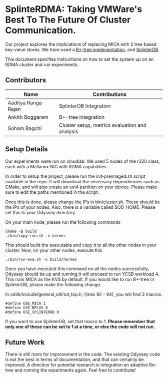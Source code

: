 # SplinteRDMA: Taking VMWare's Best To The Future Of Cluster Communication.

Our project explores the implications of replacing MICA with 2 tree based key-value stores. We have used a [B+-tree implementation](https://github.com/embedded2016/bplus-tree), and [SplinterDB](https://github.com/vmware/splinterdb).

This document specifies instructions on how to set the system up on an RDMA cluster and run experiments.

## Contributors
| Name                | Contributions                                  |
| ------------------- | -----------------------------------------      |
| Aaditya Ranga Rajan | SplinterDB Integration                         |
| Ankith Boggaram     | B+-tree integration                            | 
| Soham Bagchi        | Cluster setup, metrics evaluation and analysis |

## Setup Details
Our experiments were run on cloudlab. We used 5 nodes of the r320 class, each with a Mellanox NIC with RDMA capabilities. <Fill in information regarding RDMA image>.

In order to setup the project, please run the init-preimaged.sh script available in the repo. It will download the necessary dependencies such as CMake, and will also create an ext4 partition on your device. Please make sure to edit the paths mentioned in the script.

Once this is done, please change the IPs in bin/cluster.sh. These should be the IPs of your nodes. Also, there is a variable called $OD\_HOME. Please set this to your Odyssey directory.

On your main node, please run the following commands
```
cmake -B build
./bin/copy-run.sh -x hermes
```

This should build the executable and copy it to all the other nodes in your cluster. Now, on your other nodes, execute this
```
./bin/run-exe.sh -x build/hermes
```
Once you have executed this command on all the nodes successfully, Odyssey should be up and running.It will proceed to run YCSB workload A. This runs MICA as the KVS by default. If you would like to run B+-tree or SplinterDB, please make the following change.

In odlib/include/general\_util/od\_top.h, (lines 92 - 94), you will find 3 macros.
```
#define USE_MICA 1 
#define USE_BPLUS 0
#define USE_SPLINTERDB 0
```

If you want to use SplinterDB, set that macro to 1. **Please remember that only one of these can be set to 1 at a time, or else the code will not run.**

## Future Work
There is still room for improvement in the code. The existing Odyssey code is not the best in terms of documentation, and that can certainly be improved. A direction for potential research is integration an adaptive Be-tree and running the experiments again. Feel free to contribute!



